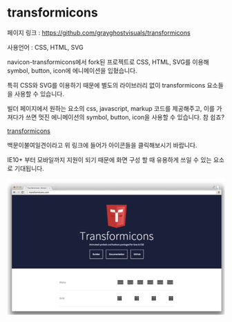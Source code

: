 # transformicons

페이지 링크 : https://github.com/grayghostvisuals/transformicons

사용언어 : CSS, HTML, SVG

navicon-transformicons에서 fork된 프로젝트로 CSS, HTML, SVG를 이용해 symbol, button, icon에 에니메이션을 입혔습니다. 

특히 CSS와 SVG를 이용하기 때문에 별도의 라이브러리 없이 transformicons 요소들을 사용할 수 있습니다.

빌더 페이지에서 원하는 요소의 css, javascript, markup 코드를 제공해주고, 이를 가져다가 쓰면 멋진 에니메이션의 symbol, button, icon을 사용할 수 있습니다. 참 쉽죠?

[transformicons](http://www.transformicons.com/)

백문이불여일견이라고 위 링크에 들어가 아이콘들을 클릭해보시기 바랍니다.

IE10+ 부터 모바일까지 지원이 되기 때문에 화면 구성 할 때 유용하게 쓰일 수 있는 요소로 기대됩니다.

![이미지1](img/003$13.png)